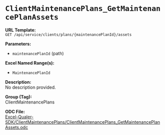 # `ClientMaintenancePlans_GetMaintenancePlanAssets`

**URL Template:**  
`GET /api/service/clients/plans/{maintenancePlanId}/assets`

**Parameters:**  
- `maintenancePlanId` (path)

**Excel Named Range(s):**  
- `MaintenancePlanId`

**Description:**  
No description provided.

**Group (Tag):**  
ClientMaintenancePlans

**ODC File:**  
[Excel-Qualer-SDK/ClientMaintenancePlans/ClientMaintenancePlans_GetMaintenancePlanAssets.odc](https://github.com/Johnson-Gage-Inspection-Inc/qualer-sdk-odc/blob/main/Excel-Qualer-SDK/ClientMaintenancePlans/ClientMaintenancePlans_GetMaintenancePlanAssets.odc)
